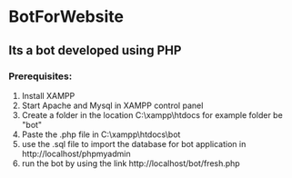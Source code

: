 # BotForWebsite
## Its a bot developed using PHP
### Prerequisites:
1) Install XAMPP
2) Start Apache and Mysql in XAMPP control panel
3) Create a folder in the location C:\xampp\htdocs for example folder be "bot"
4) Paste the .php file in C:\xampp\htdocs\bot 
5) use the .sql file to import the database for bot application in http://localhost/phpmyadmin 
6) run the bot by using the link http://localhost/bot/fresh.php
